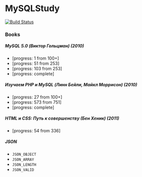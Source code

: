 # MySQLStudy

[![Build Status](https://travis-ci.org/SkyStudy/MySQLStudy.svg)](https://travis-ci.org/SkyStudy/MySQLStudy)

### Books
##### MySQL 5.0 (Виктор Гольцман) (2010)
* [progress: 1 from 100+]
* [progress: 51 from 253]
* [progress: 103 from 253]
* [progress: complete]


##### Изучаем PHP и MySQL (Линн Бейли, Майкл Моррисон) (2010)
* [progress: 27 from 100+]
* [progress: 573 from 751]
* [progress: complete]


##### HTML и CSS: Путь к совершенству (Бен Хеник) (2011)
* [progress: 54 from 336]

##### JSON
* `JSON_OBJECT`
* `JSON_ARRAY`
* `JSON_LENGTH`
* `JSON_VALID`